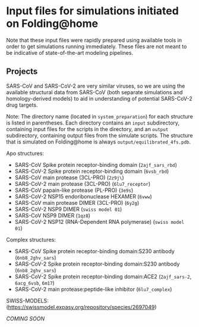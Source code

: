 # Input files for simulations initiated on Folding@home

Note that these input files were rapidly prepared using available tools in order to get simulations running immediately. These files are not meant to be indicative of state-of-the-art modeling pipelines.

## Projects

SARS-CoV and SARS-CoV-2 are very similar viruses, so we are using the available structural data from SARS-CoV (both separate simulations and homology-derived models) to aid in understanding of potential SARS-CoV-2 drug targets.

Note: The directory name (located in `system_preparation`) for each structure is listed in parentheses.
Each directory contains an `input` subdirectory, containing input files for the scripts in the directory, and an `output` 
subdirectory, containing output files from the simulate scripts. The structure that is simulated on Folding@home is always `output/equilibrated_4fs.pdb`.

Apo structures:
- SARS-CoV Spike protein receptor-binding domain (`2ajf_sars_rbd`)
- SARS-CoV-2 Spike protein receptor-binding domain (`6vsb_rbd`)
- SARS-CoV main protease (3CL-PRO) (`2z9j\`)
- SARS-CoV-2 main protease (3CL-PRO) (`6lu7_receptor`)
- SARS-CoV papain-like protease (PL-PRO) (`3e9s`)
- SARS-CoV-2 NSP15 endoribonuclease HEXAMER (`6vww`)
- SARS-CoV main protease DIMER (3CL-PRO) (`6y2g`)
- SARS-CoV-2 NSP9 DIMER (`swiss model 01`) 
- SARS-CoV NSP9 DIMER (`1qz8`)
- SARS-CoV-2 NSP12 (RNA-Dependent RNA polymerase) (`swiss model 01`)

Complex structures:
- SARS-CoV Spike protein receptor-binding domain:S230 antibody (`6nb8_2ghv_sars`)
- SARS-CoV-2 Spike protein receptor-binding domain:S230 antibody (`6nb8_2ghv_sars`)
- SARS-CoV-2 Spike protein receptor-binding domain:ACE2 (`2ajf_sars-2`, `6acg_6vsb`, `6m17`)
- SARS-CoV-2 main protease:peptide-like inhibitor (`6lu7_complex`)

SWISS-MODELS: (https://swissmodel.expasy.org/repository/species/2697049)

*COMING SOON*
